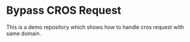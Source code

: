 # Bypass CROS Request

This is a demo repository which shows how to handle cros request with same domain.